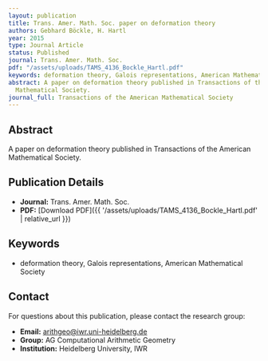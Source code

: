 ```yaml
---
layout: publication
title: Trans. Amer. Math. Soc. paper on deformation theory
authors: Gebhard Böckle, H. Hartl
year: 2015
type: Journal Article
status: Published
journal: Trans. Amer. Math. Soc.
pdf: "/assets/uploads/TAMS_4136_Bockle_Hartl.pdf"
keywords: deformation theory, Galois representations, American Mathematical Society
abstract: A paper on deformation theory published in Transactions of the American
  Mathematical Society.
journal_full: Transactions of the American Mathematical Society
---
```

## Abstract

A paper on deformation theory published in Transactions of the American Mathematical Society.

## Publication Details

- **Journal:** Trans. Amer. Math. Soc.
- **PDF:** [Download PDF]({{ \'/assets/uploads/TAMS_4136_Bockle_Hartl.pdf\' | relative_url }})

## Keywords

- deformation theory, Galois representations, American Mathematical Society


## Contact

For questions about this publication, please contact the research group:
- **Email:** arithgeo@iwr.uni-heidelberg.de
- **Group:** AG Computational Arithmetic Geometry
- **Institution:** Heidelberg University, IWR